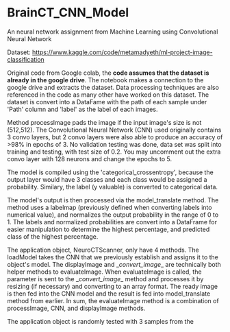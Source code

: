 # BrainCT_CNN_Model
An neural network assignment from Machine Learning using Convolutional Neural Network 

Dataset: https://www.kaggle.com/code/metamadyeth/ml-project-image-classification

Original code from Google colab, the **code assumes that the dataset is already in the google drive**. The notebook makes a connection to the google drive and extracts the dataset. Data processing techniques are also referenced in the code as many other have worked on this dataset. The dataset is convert into a DataFame with the path of each sample under 'Path' column and 'label' as the label of each images. 

Method processImage pads the image if the input image's size is not (512,512). The Convolutional Neural Network (CNN) used originally contains 3 convo layers, but 2 convo layers were also able to produce an accuracy of >98% in epochs of 3. No validation testing was done, data set was split into training and testing, with test size of 0.2. You may uncomment out the extra convo layer with 128 neurons and change the epochs to 5. 

The model is compiled using the 'categorical_crossentropy', because the output layer would have 3 classes and each class would be assigned a probability. Similary, the label (y valuable) is converted to categorical data. 

The model's output is then processed via the model_translate method. The method uses a labelmap (previously defined when converting labels into numerical value), and normalizes the output probability in the range of 0 to 1. The labels and normalized probabilities are convert into a DataFrame for easier manipulation to determine the highest percentage, and predicted class of the highest percentage. 

The application object, NeuroCTScanner, only have 4 methods. The loadModel takes the CNN that we previously establish and assigns it to the object's model. The displayImage and \__convert_image__ are technically both helper methods to evaluateImage. When evaluateImage is called, the parameter is sent to the \__convert_image__ method and processes it by resizing (if necessary) and converting to an array format. The ready image is then fed into the CNN model and the result is fed into model_translate method from earlier. In sum, the evaluateImage method is a combination of processImage, CNN, and displayImage methods. 

The application object is randomly tested with 3 samples from the 
